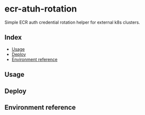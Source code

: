 # ecr-atuh-rotation
Simple ECR auth credential rotation helper for external k8s clusters.
## Index
* [Usage](#usage)
* [Deploy](#deploy)
* [Environment reference](#environment-reference)
## Usage
## Deploy
## Environment reference
